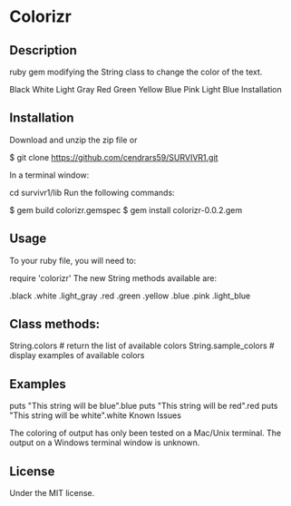Colorizr
=============

Description
-----------

ruby gem modifying the String class to change the color of the text.

Black
White
Light Gray
Red
Green
Yellow
Blue
Pink
Light Blue
Installation

Installation
------------

Download and unzip the zip file or

$ git clone https://github.com/cendrars59/SURVIVR1.git

In a terminal window:

cd survivr1/lib
Run the following commands:

$ gem build colorizr.gemspec
$ gem install colorizr-0.0.2.gem

Usage
-----

To your ruby file, you will need to:

require 'colorizr'
The new String methods available are:

.black
.white
.light_gray
.red
.green
.yellow
.blue
.pink
.light_blue

Class methods:
--------------

String.colors          # return the list of available colors
String.sample_colors   # display examples of available colors

Examples
---------

puts "This string will be blue".blue
puts "This string will be red".red
puts "This string will be white".white
Known Issues

The coloring of output has only been tested on a Mac/Unix terminal. The output on a Windows terminal window is unknown.

License
-------

Under the MIT license.
